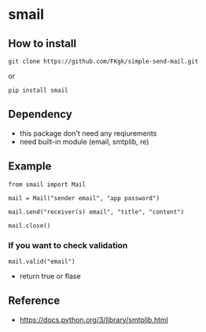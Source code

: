 # smail

## How to install
```
git clone https://github.com/FKgk/simple-send-mail.git
```
or
```
pip install smail
```

## Dependency
- this package don't need any reqiurements
- need built-in module (email, smtplib, re)

## Example
```
from smail import Mail

mail = Mail("sender email", "app password")

mail.send("receiver(s) email", "title", "content")

mail.close()
```

### If you want to check validation
```
mail.valid("email")
```
- return true or flase

## Reference
- https://docs.python.org/3/library/smtplib.html
